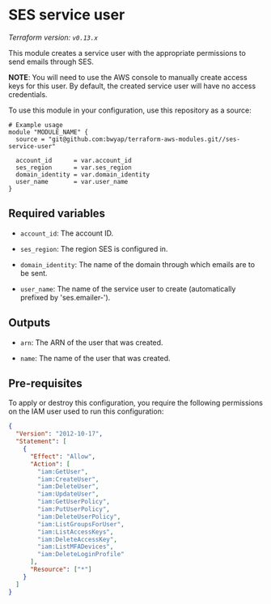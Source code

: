 # SES service user

_Terraform version: `v0.13.x`_

This module creates a service user with the appropriate permissions to send emails through SES.

**NOTE**: You will need to use the AWS console to manually create access keys for this user. By default, the created service user will have no access credentials.

To use this module in your configuration, use this repository as a source:

```hcl
# Example usage
module "MODULE_NAME" {
  source = "git@github.com:bwyap/terraform-aws-modules.git//ses-service-user"

  account_id      = var.account_id
  ses_region      = var.ses_region
  domain_identity = var.domain_identity
  user_name       = var.user_name
}
```

## Required variables

- `account_id`: The account ID.

- `ses_region`: The region SES is configured in.

- `domain_identity`: The name of the domain through which emails are to be sent.

- `user_name`: The name of the service user to create (automatically prefixed by 'ses.emailer-').

## Outputs

- `arn`: The ARN of the user that was created.

- `name`: The name of the user that was created.

## Pre-requisites

To apply or destroy this configuration, you require the following permissions on the IAM user used to run this configuration:

```json
{
  "Version": "2012-10-17",
  "Statement": [
    {
      "Effect": "Allow",
      "Action": [
        "iam:GetUser",
        "iam:CreateUser",
        "iam:DeleteUser",
        "iam:UpdateUser",
        "iam:GetUserPolicy",
        "iam:PutUserPolicy",
        "iam:DeleteUserPolicy",
        "iam:ListGroupsForUser",
        "iam:ListAccessKeys",
        "iam:DeleteAccessKey",
        "iam:ListMFADevices",
        "iam:DeleteLoginProfile"
      ],
      "Resource": ["*"]
    }
  ]
}
```
